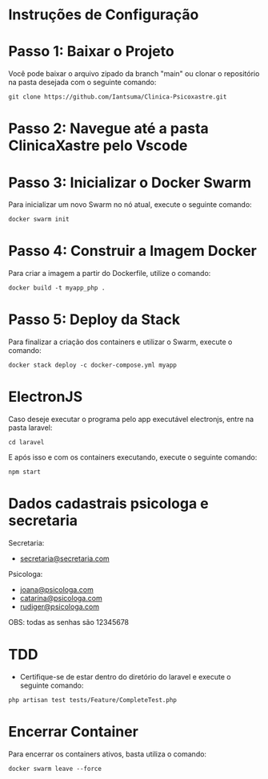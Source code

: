 # Instruções de Configuração
# Passo 1: Baixar o Projeto
Você pode baixar o arquivo zipado da branch "main" ou clonar o repositório na pasta desejada com o seguinte comando:
```
git clone https://github.com/Iantsuma/Clinica-Psicoxastre.git
```
# Passo 2: Navegue até a pasta ClinicaXastre pelo Vscode

# Passo 3: Inicializar o Docker Swarm
Para inicializar um novo Swarm no nó atual, execute o seguinte comando:
```
docker swarm init
```
# Passo 4: Construir a Imagem Docker
Para criar a imagem a partir do Dockerfile, utilize o comando:
```
docker build -t myapp_php .
```
# Passo 5: Deploy da Stack
Para finalizar a criação dos containers e utilizar o Swarm, execute o comando:
```
docker stack deploy -c docker-compose.yml myapp
```

# ElectronJS
Caso deseje executar o programa pelo app executável electronjs, entre na pasta laravel:
```
cd laravel
```
  
E após isso e com os containers executando, execute o seguinte comando:
```
npm start
```

# Dados cadastrais psicologa e secretaria
Secretaria:
- secretaria@secretaria.com
  
Psicologa:
- joana@psicologa.com
- catarina@psicologa.com
- rudiger@psicologa.com
  
OBS: todas as senhas são 12345678
# TDD
- Certifique-se de estar dentro do diretório do laravel e execute o seguinte comando:
```
php artisan test tests/Feature/CompleteTest.php
```

# Encerrar Container
Para encerrar os containers ativos, basta utiliza o comando:
```
docker swarm leave --force
```



